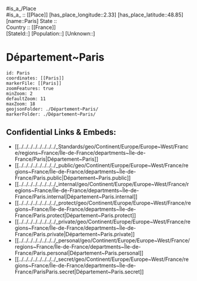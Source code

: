 ﻿---
location:
- 48.85
- 2.33
mapzoom:
- 7
- 12
mapmarker: city
type: City
SpocWebEntityId: 33250
license: "CC BY-SA 4.0"
source: "https://datahub.io/core/country-codes"
isDeleted: false
isReadOnly: false
draft: false
confidential: public
tags:
- geo/City
aliases:
- Département~Paris
Languages:
- de
cssclasses:
- geo-Region
publish: true
linkTitle: 
keywords: 
layout: 
publishDate: 
expiryDate: 
has_id_wikidata: Q90
located_in_the_administrative_territorial_entity:
- "[[_Standards/WikiData/WD~Kingdom_of_France,70972]]"
- "[[_Standards/WikiData/WD~arrondissement_of_Paris,2863958]]"
- "[[_Standards/WikiData/WD~Grand_Paris,16665915]]"
different_from: '[[_Standards/WikiData/WD~Paris,104197]]'
shares_border_with:
- "[[_Standards/WikiData/WD~Le_Kremlin-Bicêtre,135104]]"
- '[[_Standards/WikiData/WD~Issy-les-Moulineaux,135265]]'
- '[[_Standards/WikiData/WD~Levallois-Perret,166640]]'
- '[[_Standards/WikiData/WD~Boulogne-Billancourt,172455]]'
- "[[_Standards/WikiData/WD~Le_Pré-Saint-Gervais,175999]]"
- '[[_Standards/WikiData/WD~Saint-Cloud,189153]]'
- '[[_Standards/WikiData/WD~Montreuil,193370]]'
- '[[_Standards/WikiData/WD~Vincennes,193819]]'
- '[[_Standards/WikiData/WD~Ivry-sur-Seine,193877]]'
- '[[_Standards/WikiData/WD~Fontenay-sous-Bois,193899]]'
- '[[_Standards/WikiData/WD~Suresnes,193929]]'
- '[[_Standards/WikiData/WD~Clichy,201982]]'
- '[[_Standards/WikiData/WD~Aubervilliers,205632]]'
- '[[_Standards/WikiData/WD~Saint-Ouen-sur-Seine,208889]]'
- '[[_Standards/WikiData/WD~Bagnolet,208943]]'
- '[[_Standards/WikiData/WD~Pantin,209086]]'
- '[[_Standards/WikiData/WD~Nogent-sur-Marne,212274]]'
- '[[_Standards/WikiData/WD~Charenton-le-Pont,212793]]'
- '[[_Standards/WikiData/WD~Vanves,234728]]'
- '[[_Standards/WikiData/WD~Puteaux,234743]]'
- '[[_Standards/WikiData/WD~Montrouge,241021]]'
- '[[_Standards/WikiData/WD~Malakoff,253721]]'
- "[[_Standards/WikiData/WD~Les_Lilas,256004]]"
- '[[_Standards/WikiData/WD~Saint-Maurice,274327]]'
- '[[_Standards/WikiData/WD~Joinville-le-Pont,609134]]'
- '[[_Standards/WikiData/WD~Gentilly,640102]]'
- '[[_Standards/WikiData/WD~Val-de-Marne,12788]]'
- '[[_Standards/WikiData/WD~Saint-Mandé,18102]]'
- '[[_Standards/WikiData/WD~Neuilly-sur-Seine,48958]]'
- '[[_Standards/WikiData/WD~Saint-Denis,131575588]]'
- '[[_Standards/WikiData/WD~Hauts-de-Seine,12543]]'
- '[[_Standards/WikiData/WD~Seine-Saint-Denis,12761]]'
contains_the_administrative_territorial_entity:
- "[[_Standards/WikiData/WD~1st_arrondissement_of_Paris,161741]]"
- "[[_Standards/WikiData/WD~10th_arrondissement_of_Paris,163948]]"
- "[[_Standards/WikiData/WD~11th_arrondissement_of_Paris,169293]]"
- "[[_Standards/WikiData/WD~12th_arrondissement_of_Paris,171689]]"
- "[[_Standards/WikiData/WD~13th_arrondissement_of_Paris,175129]]"
- "[[_Standards/WikiData/WD~14th_arrondissement_of_Paris,187153]]"
- "[[_Standards/WikiData/WD~15th_arrondissement_of_Paris,191066]]"
- "[[_Standards/WikiData/WD~16th_arrondissement_of_Paris,194420]]"
- "[[_Standards/WikiData/WD~17th_arrondissement_of_Paris,197297]]"
- "[[_Standards/WikiData/WD~18th_arrondissement_of_Paris,200126]]"
- "[[_Standards/WikiData/WD~19th_arrondissement_of_Paris,204622]]"
- "[[_Standards/WikiData/WD~2nd_arrondissement_of_Paris,209549]]"
- "[[_Standards/WikiData/WD~20th_arrondissement_of_Paris,210720]]"
- "[[_Standards/WikiData/WD~3rd_arrondissement_of_Paris,223140]]"
- "[[_Standards/WikiData/WD~4th_arrondissement_of_Paris,230127]]"
- "[[_Standards/WikiData/WD~5th_arrondissement_of_Paris,238723]]"
- "[[_Standards/WikiData/WD~6th_arrondissement_of_Paris,245546]]"
- "[[_Standards/WikiData/WD~7th_arrondissement_of_Paris,259463]]"
- "[[_Standards/WikiData/WD~8th_arrondissement_of_Paris,270230]]"
- "[[_Standards/WikiData/WD~9th_arrondissement_of_Paris,275118]]"
instance_of:
- '[[_Standards/WikiData/WD~megacity,174844]]'
- '[[_Standards/WikiData/WD~metropolis,200250]]'
- "[[_Standards/WikiData/WD~global_city,208511]]"
- "[[_Standards/WikiData/WD~territorial_collectivity_of_France_with_special_status,22923920]]"
- "[[_Standards/WikiData/WD~largest_city,51929311]]"
- "[[_Standards/WikiData/WD~department_of_France,6465]]"
owner_of:
- "[[_Standards/WikiData/WD~Paris_Bourse,178513]]"
- "[[_Standards/WikiData/WD~Parc_des_Princes,193431]]"
- "[[_Standards/WikiData/WD~The_Sleepers,326503]]"
- "[[_Standards/WikiData/WD~Hôtel_de_Chalon-Luxembourg,369234]]"
- "[[_Standards/WikiData/WD~Accor_Arena,537720]]"
- "[[_Standards/WikiData/WD~Stade_Jean-Bouin,670499]]"
- "[[_Standards/WikiData/WD~Grand_Synagogue_of_Paris,1358886]]"
- "[[_Standards/WikiData/WD~fontaine_de_Jarente,1435786]]"
- "[[_Standards/WikiData/WD~Belleville_funicular_tramway,1524643]]"
- "[[_Standards/WikiData/WD~La_Sainte_Catherine,3212678]]"
- "[[_Standards/WikiData/WD~pyramid_of_bois_de_Vincennes,3411287]]"
- "[[_Standards/WikiData/WD~Jacob_Wrestling_with_the_Angel,3837491]]"
- "[[_Standards/WikiData/WD~Eiffel_Tower,243]]"
- "[[_Standards/WikiData/WD~Arc_de_Triomphe,64436]]"
- "[[_Standards/WikiData/WD~La_Famille,15921385]]"
- "[[_Standards/WikiData/WD~La_Fraternité,15921401]]"
- "[[_Standards/WikiData/WD~Pavillon_d'Armenonville,18086668]]"
- "[[_Standards/WikiData/WD~hôtel_Dodun,19832938]]"
- "[[_Standards/WikiData/WD~Alexander_II,24575431]]"
patron_saint: '[[_Standards/WikiData/WD~Genevieve,235863]]'
replaces:
- '[[_Standards/WikiData/WD~Lutetia,270273]]'
- '[[_Standards/WikiData/WD~Seine,1142326]]'
described_by_source:
- "[[_Standards/WikiData/WD~Catholic_Encyclopedia,302556]]"
- "[[_Standards/WikiData/WD~Regesta_Imperii,316838]]"
- "[[_Standards/WikiData/WD~Brockhaus_and_Efron_Encyclopedic_Dictionary,602358]]"
- "[[_Standards/WikiData/WD~Encyclopædia_Britannica_11th_edition,867541]]"
- "[[_Standards/WikiData/WD~The_Nuttall_Encyclopædia,3181656]]"
- "[[_Standards/WikiData/WD~Sytin_Military_Encyclopedia,4114391]]"
- "[[_Standards/WikiData/WD~Jewish_Encyclopedia_of_Brockhaus_and_Efron,4173137]]"
- "[[_Standards/WikiData/WD~1922_Encyclopædia_Britannica,15987490]]"
- "[[_Standards/WikiData/WD~Small_Brockhaus_and_Efron_Encyclopedic_Dictionary,19180675]]"
- "[[_Standards/WikiData/WD~Meyer’s_Universum,_Neunter_Band,131719188]]"
member_of:
- "[[_Standards/WikiData/WD~C40_Cities_Climate_Leadership_Group,485087]]"
- "[[_Standards/WikiData/WD~League_of_Historical_Cities,9383972]]"
- "[[_Standards/WikiData/WD~World_Tourism_Cities_Federation,67652870]]"
named_after: '[[_Standards/WikiData/WD~Parisii,656902]]'
flag: "[[_Standards/WikiData/WD~flag_of_Paris,659058]]"
has_part_s_of_the_class: "[[_Standards/WikiData/WD~municipal_arrondissement_of_Paris,679388]]"
legislative_body: "[[_Standards/WikiData/WD~Council_of_Paris,775994]]"
located_in_or_next_to_body_of_water:
- "[[_Standards/WikiData/WD~Bassin_de_la_Villette,810526]]"
- "[[_Standards/WikiData/WD~Canal_Saint-Martin,860172]]"
- "[[_Standards/WikiData/WD~Canal_de_l'Ourcq,1032646]]"
- '[[_Standards/WikiData/WD~Seine,1471]]'
history_of_topic: "[[_Standards/WikiData/WD~history_of_Paris,845625]]"
located_in_the_statistical_territorial_entity:
- "[[_Standards/WikiData/WD~Paris_unité_urbaine,1082222]]"
- '[[_Standards/WikiData/WD~Q108921672,108921672]]'
diocese: "[[_Standards/WikiData/WD~Roman_Catholic_Archdiocese_of_Paris,1242250]]"
list_of_monuments:
- "[[_Standards/WikiData/WD~list_of_monuments_and_sites_in_Paris,1403319]]"
- "[[_Standards/WikiData/WD~list_of_historic_monuments_in_Paris,3252156]]"
highest_point: "[[_Standards/WikiData/WD~highest_point_of_Paris,1440664]]"
coat_of_arms: "[[_Standards/WikiData/WD~coat_of_arms_of_Paris,1925366]]"
demographics_of_topic: "[[_Standards/WikiData/WD~demographics_of_Paris,2246902]]"
award_received:
- "[[_Standards/WikiData/WD~Croix_de_guerre_1914–1918,2727598]]"
- "[[_Standards/WikiData/WD~Companion_of_the_Liberation,2990283]]"
- "[[_Standards/WikiData/WD~Knight_of_the_Legion_of_Honour,10855271]]"
head_of_government: "[[_Standards/WikiData/WD~Anne_Hidalgo,2851133]]"
authority: "[[_Standards/WikiData/WD~municipality_of_Paris,3278478]]"
language_used:
- "[[_Standards/WikiData/WD~Paris_dialect,3365565]]"
- '[[_Standards/WikiData/WD~French,150]]'
activity_policy_in_this_place: "[[_Standards/WikiData/WD~do_not_feed_the_animals,5286412]]"
economy_of_topic: "[[_Standards/WikiData/WD~economy_of_Paris,5333743]]"
UN_LOCODE: FRPAR
DPLA_subject_term: "Paris (France)"
Instagram_username: paris_maville
X_Twitter_username:
- Parisjecoute
- Paris
demonym:
- parisín
- parisina
- parisines
- parisino
- parisinos
- parisenc
- parisenca
- Pariserinnen
- Parisians
- Parizano
- პარიზელები
- პარიზელი
- Paräisser
- Paräisserin
- paryżanin
- paryżanka
- парижане
- парижанин
- парижанка
- парижанин
- парижанка
- Pariser
- párizsi
- Parisien
- Parisian
- Parisienne
- Pariserin
- Parižanka
- Parižan
- parigini
- Parizianez
- Parizian
nickname:
- "La Ciudad de la Luz"
- Ville-Lumière
- "The City of Light"
motto_text: "Fluctuat nec mergitur"
coordinates_of_easternmost_point: "Point(2.4697602 48.8363848)"
coordinates_of_southernmost_point: "Point(2.3444967 48.8155755)"
continent: '[[_Standards/WikiData/WD~Europe,46]]'
capital_of:
- '[[_Standards/WikiData/WD~France,142]]'
- "[[_Standards/WikiData/WD~Grand_Paris,16665915]]"
country: '[[_Standards/WikiData/WD~France,142]]'
official_language: '[[_Standards/WikiData/WD~French,150]]'
twinned_administrative_body: '[[_Standards/WikiData/WD~Rome,220]]'
elevation_above_sea_level: 48
local_dialing_code: 1
licence_plate_code: 75
INSEE_department_code: 75
area: 105.4
annual_number_of_weddings: 9021
OmegaWiki_Defined_Meaning: 6724
postal_code:
- 75010
- 75020
- 75005
- 75013
- 75019
- 75000
- 75008
- 75002
- 75003
- 75018
- 75007
- 75001
- 75009
- 75016
- 75012
- 75017
- 75006
- 75011
- 75014
- 75116
- 75015
- 75004
Commons_gallery: Paris
Commons_category: Paris
hashtag: Paris
Facebook_username: paris
subreddit: paris
GitHub_topic: paris
native_label: Paris
official_name: Paris
INSEE_municipality_code: 75056
male_population: 1028903
female_population: 1158623
social_media_followers: 2137114
population: 2145906
coordinate_location: "Point(2.352222222 48.856666666)"
geoshape: "http://commons.wikimedia.org/data/main/Data:Paris.map"
nighttime_view: "http://commons.wikimedia.org/wiki/Special:FilePath/Eiffel%20Tower%20from%20the%20Tour%20Montparnasse%2C%201%20May%202012%20N2.jpg"
flag_image: "http://commons.wikimedia.org/wiki/Special:FilePath/Flag%20of%20Paris%20with%20coat%20of%20arms.svg"
coat_of_arms_image: "http://commons.wikimedia.org/wiki/Special:FilePath/Grandes%20Armes%20de%20Paris.svg"
panoramic_view: "http://commons.wikimedia.org/wiki/Special:FilePath/LaDefense%20pl.jpg"
pronunciation_audio: "http://commons.wikimedia.org/wiki/Special:FilePath/LL-Q150%20%28fra%29-Visiteuse%20Journ%C3%A9e%202%20-%2026%20%28Madehub%29-Paris.wav"
place_name_sign: "http://commons.wikimedia.org/wiki/Special:FilePath/Panneau%20Entr%C3%A9e%20Paris%20Avenue%20Porte%20Chapelle%20-%20Paris%20XVIII%20%28FR75%29%20-%202021-07-26%20-%202.jpg"
image: "http://commons.wikimedia.org/wiki/Special:FilePath/Paris%20-%20Eiffelturm%20und%20Marsfeld2.jpg"
aerial_view: "http://commons.wikimedia.org/wiki/Special:FilePath/Paris%20-%20Orthophotographie%20-%202018.jpg"
page_banner: "http://commons.wikimedia.org/wiki/Special:FilePath/Paris%20banner.jpg"
logo_image:
- "http://commons.wikimedia.org/wiki/Special:FilePath/Paris%20horizontal%20logo.svg"
- "http://commons.wikimedia.org/wiki/Special:FilePath/Ville%20de%20Paris%20logo.svg"
montage_image: "http://commons.wikimedia.org/wiki/Special:FilePath/Paris%20montage.jpg"
location_map: "http://commons.wikimedia.org/wiki/Special:FilePath/Paris%20plan%20jms.png"
spherical_panorama_image: "http://commons.wikimedia.org/wiki/Special:FilePath/Sunrise%20above%20Paris%2C%209%20April%202007.jpg"
BHCL_UUID:
- 07a5cd50-bb17-4948-8b4d-eb37e47c0750
- 165885fa-ad09-4f0f-adbc-6500b639222d
- 0c24d48b-0e00-46bb-9923-80fc116b1efd
Provenio_UUID:
- 0826d055-7b01-4153-bd3f-f50b19163e57
- 856a5774-8a28-4200-8e8f-f540d4c34431
U_S_National_Archives_Identifier:
- 10044289
- 10045153
Dewey_Decimal_Classification: 2--44361
EU_Participant_Identification_Code: 998498504
Krugosvet_article: Earth_sciences/geografiya/PARIZH.html
ISO_3166_2_code: FR-75C
HASC: FR.IF.VP
NUTS_code: FR101
topic_s_main_Wikimedia_portal: '[[_Standards/WikiData/WD~Portal_Paris,8253667]]'
office_held_by_head_of_government: "[[_Standards/WikiData/WD~mayor_of_Paris,12371988]]"
geography_of_topic: "[[_Standards/WikiData/WD~geography_of_Paris,12522114]]"
topic_s_main_template: '[[_Standards/WikiData/WD~Template_Paris,18220037]]'
foods_traditionally_associated: "[[_Standards/WikiData/WD~Parisian_cuisine,21129738]]"
open_data_portal: '[[_Standards/WikiData/WD~opendata.paris.fr,97064103]]'
district_heating_grid: "[[_Standards/WikiData/WD~réseau_de_chaleur_urbain_CPCU,105687036]]"
on_focus_list_of_Wikimedia_project:
- "[[_Standards/WikiData/WD~NADD_Wikidata_project,123694075]]"
- "[[_Standards/WikiData/WD~Genadendal_Music_Archive,128903909]]"
inception: "-0300-01-01T00:00:00Z"
Stack_Exchange_tag: "https://travel.stackexchange.com/tags/paris"
UMLS_CUI: C0030561
ISNI: 000000012114268X
Europeana_entity: place/base/41488
official_website: "https://www.paris.fr/"
MeSH_tree_code:
- Z01.433.800
- Z01.542.286.588
Bluesky_handle: paris.fr
coordinates_of_northernmost_point: "Point(2.3844292 48.902156)"
coordinates_of_westernmost_point: "Point(2.224122 48.854199)"
located_in_time_zone:
- '[[_Standards/WikiData/WD~UTC+01_00,6655]]'
- '[[_Standards/WikiData/WD~UTC+02_00,6723]]'
---

#is_a_/Place  
#is_a_ :: [[Place]] 
[has_place_longitude::2.33] 
[has_place_latitude::48.85] 
[name::Paris] 
State ::  
Country :: [[France]]  
[StateId::] 
[Population::] 
[Unknown::] 

# Département~Paris

```leaflet
id: Paris
coordinates: [[Paris]] 
markerFile: [[Paris]] 
zoomFeatures: true 
minZoom: 2 
defaultZoom: 11 
maxZoom: 18
geojsonFolder: ./Département~Paris/
markerFolder: ./Département~Paris/
```


## Confidential Links & Embeds: 
- [[../../../../../../../../_Standards/geo/Continent/Europe/Europe~West/France/regions~France/Île-de-France/departments~Île-de-France/Paris|Département~Paris]] 
- [[../../../../../../../../_public/geo/Continent/Europe/Europe~West/France/regions~France/Île-de-France/departments~Île-de-France/Paris.public|Département~Paris.public]] 
- [[../../../../../../../../_internal/geo/Continent/Europe/Europe~West/France/regions~France/Île-de-France/departments~Île-de-France/Paris.internal|Département~Paris.internal]] 
- [[../../../../../../../../_protect/geo/Continent/Europe/Europe~West/France/regions~France/Île-de-France/departments~Île-de-France/Paris.protect|Département~Paris.protect]] 
- [[../../../../../../../../_private/geo/Continent/Europe/Europe~West/France/regions~France/Île-de-France/departments~Île-de-France/Paris.private|Département~Paris.private]] 
- [[../../../../../../../../_personal/geo/Continent/Europe/Europe~West/France/regions~France/Île-de-France/departments~Île-de-France/Paris.personal|Département~Paris.personal]] 
- [[../../../../../../../../_secret/geo/Continent/Europe/Europe~West/France/regions~France/Île-de-France/departments~Île-de-France/ParisParis.secret|Département~Paris.secret]] 


